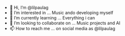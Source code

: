 - 👋 Hi, I’m @lilpaulag
- 👀 I’m interested in ... Music ando developing myself
- 🌱 I’m currently learning ... Everything i can
- 💞️ I’m looking to collaborate on ... Music projects and AI
- 📫 How to reach me ... on social media as @lilpaulag

<!---
lilpaulag/lilpaulag is a ✨ special ✨ repository because its `README.md` (this file) appears on your GitHub profile.
You can click the Preview link to take a look at your changes.
--->

